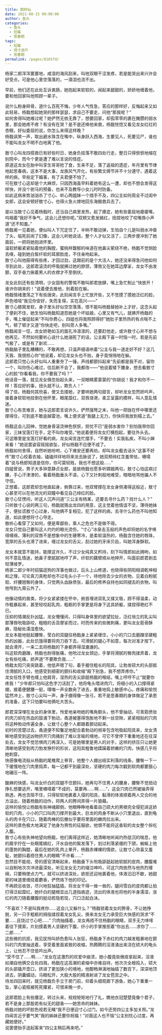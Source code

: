 ```yaml
---
title: 鹊桥仙
date: 2021-08-15 00:00:00
author: 鱼头
categories: 
  - 鱼头
  - 短篇
  - 思春期
tags: 
  - 短篇
  - 得寸进尺
  - 思春期
permalink: /pages/8165fd/
---
```


杨家二郎浑浑噩噩地，咸湿的海风刮来，叫他双眼干涩发疼，若是能哭出来兴许会好受点，可是他心里空落落的，一滴泪也流不出。

早前，他们还在此处互诉衷肠，她抱起来软软的，闻起来甜甜的，娇娇地缠着他，要和他回家叫他照顾一辈子。

<!-- more -->

说什么粉身碎骨，道什么百死不悔，少年人气性急，答应的那样好，反悔起来又如此轻易，杨戬想起她哭的那样瑟瑟，求自己不要走，问他“那我呢？”  
如何舍得叫她难过呢？她俨然无依无靠了，想要回家，却孤零零的裹在腌臜的弱水里，那会她疼不疼？有没有在哭？是不是还唤他来救，杨戬恍惚又看见龙女红红的杏眼，好似委屈的说，你怎么来得这样晚？  
杨戬讽笑一声，取出避水珠含在嘴中，纵身跃入西海，生要见人，死要见尸，谁也不能叫龙女不明不白地离了他。

敖寸心叫龙四搭救已有好些时日，她身负挂落不敢四处行走，整日只得恹恹地缩在别院中，而今个更是遭了难以言说的怪症。  
原道这龙女在胎中叫孪生哥哥抢了食，生来不足，落了返祖的遗症，年月里有节律地起思春病，这本不是大事，龙族风气开化，有些繁文缛节并不十分遵守，遇着这样的病，早些定下婚事，有了夫君便不怕了。  
可在敖寸心这却是个大麻烦，只因西海虽早料着她有这么一遭，却也不想会发得这样快，并没个驸马的预备，也来不及教导小女儿时时防备。  
如此这病来势汹汹杀了寸心、听心两姐妹一个措手不及，四公主如何周全不过闺中女郎，这会安顿好敖寸心，也得火急火燎地回东海搬救兵去了。

是以当敖寸心见着杨戬时，还当自己病里发热，起了癔症，她有些委屈地瘪瘪嘴，呜咽着“我好不争气，这会儿还想你呢。”双颊又愈发嫣红，扭捏地咬了咬嘴唇小声道“还不知羞。”  
杨戬甫一见着她，便似叫人下咒定住了，半晌不敢动弹，生怕自个儿是叫弱水冲昏了头，临死前闹了幻像，这会儿听她说话，整个人才似又活了，三两步便冲到了她面前，一把将她抱进怀里。  
温软娇躯紧紧贴着他的胸膛，蜜桃样馥郁的味道在他鼻尖萦绕不绝，杨戬不觉侧脸去嗅，碰到她白皙纤软的耳廓脸庞，不住亲吻起来。  
敖寸心叫他箍得有些疼，才回过劲，这跟前的是个大活人，她还没来得急问他如何寻到此处，这郎君滚烫的呼吸就拂过她的脖颈，薄唇又在她耳边摩挲，龙女不由发颤，双手奋力揪着男人的衣襟才不至倒伏。

龙女此刻还有些清明，少女固有的警惕不敢叫郎君放肆，嘴上急忙制止“快放开！谁许你胡来的！”说着便去推他，别着脸在躲。  
杨戬情绪激荡之下有些唐突，此刻闻言手上忙放开些，又不觉摸了摸她泛红的脸，声色喑哑“我见你安好，失而复得，实在高兴——”  
敖寸心膝窝发软，身子里头好似空空落落，恨不能叫杨戬替她补上才好，这念头起了便刹不住，她生怕叫杨戬知道怨她是个坏姑娘，心里又有气儿，就拂开杨戬的手，嘴上催促起来“不叫你费心，四姐也将我照顾得好”她肚子里热热的有点喘不上气，顿了顿才又道“你快走吧，别叫旁人多嘴。”  
杨戬闻言一怔，龙女娇艳如玉的面孔冷凛凛的，还要赶他走，或许敖寸心并不想与他再见，不然如何要听心说什么她溺死了的话，公主殿下喜一时恼一时，若是先前气极了，或是有了新欢……  
杨戬脑子里乱糟糟的，不敢再想，只温声细语哄着“公主与我一道走好不好？这几天我、我很担心你”他说着，却见龙女头也不抬，身子竟悄悄地在躲。  
这郎君只觉心头好似叫人重重夯了一锤，声线都颤抖起来“先前都是我不对，留你一个，叫你伤心难过，往后断不会了，我都改——”他说着矮下腰身，想去看敖寸心的脸“你看看我，你不要我了吗？”  
他话音一落，就见龙女倏忽抬起头来，一双眼睛雾蒙蒙的“你胡说！我才和你不一样！答应好的事，扭头就不认，欺负人！”  
得了信，杨戬何其欣喜，便又去搂她，才要哄她两句甜言，却听龙女忽然娇吟声，接着身软软地挂倒在他怀里，眼尾糜红，双唇潋滟，柔芷呈露的模样，叫人意乱情迷。  
敖寸心有苦难言，她与这郎君言说许久，俨然强弩之末，叫他一把拢在怀中哪里还撑得住，可到底不敢逾越雷池，嘴上便求道“我腿上无力，你快将我放到榻上去。”

杨戬这会儿回神，觉她身骨滚烫神色恹恹，担忧不已“是弱水害你？别怕我带你回家，三妹宝莲灯在手，定不叫你难受。”他说着便将龙女打横抱起，要往外头去。  
可这哪里是宝莲灯好看的病，龙女闻言连忙摆手，“不要去！实我私疾，不叫小婵来看！”她说罢姿容摇摇欲坠，好似杨戬不应便不成了。  
杨戬如何舍得，自然听她吩咐，心下难安还要再劝，却叫龙女截去话头“这事不好传”敖寸心绞着衣袖，磕磕绊绊地将来龙去脉说了，她双颊绯红含羞带怯，嗫嚅着“说与杨郎知道是信你，你可莫轻贱，我也不想这般……”  
四姐曾说，男子大多钟意静贞女郎，是故杨戬也愿多听嫦娥两句，敖寸心怕这病讨嫌，手心汗津津的，看着杨戬垂头不语，心下又针刺般地难受，暗暗地骂他骗人不守信。  
正想着，这郎君却忽地直起身，俯靠过来，他双臂撑在龙女身侧凑得这般近，敖寸心甚至可以在他流光的双瞳中看见自己绯红的脸。  
敖寸心怔愣间，听这人沉声问道“三公主有杨某，还要去寻什么药？找什么人？”  
只听敖寸心说的两三句，杨戬就猜出龙四的用意，这主觉着他情谊不坚，薄待她妹子，便扯谎敖寸心过身，叫他俩不复相见，犯了这样的病，去寻什么药也不叫他知道，如此便想将寸心夺走。  
敖听心看穿了又如何，便是卑鄙些，乘人之危也不是做不得。  
龙女只觉自己要叫这人灼灼的眼光烫伤，“寸心”冰泉击玉般的声色却将她的名字唤得缠绵，薄利的双唇不是想象中的生硬寒冷，是柔软温热的，杨戬含住她的唇珠，宽厚的舌头也滑了进来，缠过龙女的舌尖，刮过她的牙床贝齿，叫她浑身酥软。

龙女本就意不能持，能撑这许久，不过少女纯真又矜持，刻下叫情郎如此拥吻，如何不意乱情迷，她鼻子里腻腻地哼了声，纤软的藕臂顺从地抻开，叫面前郎君剥去轻薄绫罗。  
杨家二郎少年时招猫逗狗的浑事也做过，后头上山修道，也晓得些阴阳相调乾坤相和之理，可论真刀真枪却也不过毛头小子一个，待他除去少女的衣物，见着白粉腻软、纤腰翘臀的身体，只觉两头血脉偾张，最后的修养自持也如同褪去的衣物，叫他甩到九霄云外了。

他像动情的兽类，将少女紧紧搂在怀中，俯首埋进双乳又揉又吸，顾不得温柔，动作粗暴起来，甚至轻咬起乳肉，粗粝的手掌更是将身下这具娇躯，揉捏得艳红不已。  
压抑的情潮反扑凶猛，龙女懵懂间，只得叫身体里的欲望拉扯，泛红俏立的乳尖叫那薄唇吮吸舔咬，粗糙的舌苔摩挲而过，时而传来的些微刺痛，更叫龙女筋骨酥麻，隐秘处濡湿愈快。  
龙女本能地挺起腰臀，莹白的双腿往杨戬身上紧紧缠住，小小的穴口去磨蹭坚硬粗热的凶器，此处饥饿得要将肉刀吞下去，可滑腻的腿心不如意，每次对准才按下，就会滑开，一来二去将杨戬的下身都弄得湿漉漉的。  
叫这软肉磨蹭，杨戬也耐得胀痛，他吮过龙女颈边，手掌将滑腻的臀肉揉弄着，龙女有些吃痛，娇声道“不要欺负我……”  
杨戬太阳穴突突跳着，他低声嗯了句，着手握住粗长的阳具，让勃发硕大的头部抵住滑腻的入口，他感受到细密的颤抖和收缩“殿下别急，我不想弄疼你。”  
龙女任性手臂也缠上他肩背，湿热的舌尖舔舐杨戬的喉结，嘴上哼哼不止“就要你疼我！”少年郎只怕叫这色字刀活刮了，他将龟头喂进肉穴，将细小的入口撑得紧绷，接着便健腰一挺，噗嗤一声全数肏了进去，重重地捣上敏感中心。疼痛和愉悦猛然冲上，敖寸心尖叫一声，身子绷得像一张弓，若不是思春期的身体做足了承恩的准备，这下只怕要叫他俩吃大苦头。

郎君深深埋在龙女的身体里，怜爱地亲吻她的嘴角额头，他不曾抽动，可青筋偾张的肉刀却在热血的鼓涌下勃动，甬道被塞得饱胀地不剩一丝空隙，紧紧相贴的穴肉将这种勃动传遍全身，让敖寸心整个人都跟着颤动起来。  
初时的苦楚过去，甬道便不知餮足地配合着勃动的频率包含吮吸起阳具来，龙女清晰地感受到这凶物挤开穴肉捅到了难以言喻的境地，可它不曾停下重重地还在往深处去，龙女不觉恐惧肉刀再深入，可是她哪里是男人的对手，这样的挤压只让她更清晰地感受到肉刀勃发狰狞的形状，这阳具粗鲁地蹂躏着娇嫩的穴肉，快感几乎将她刺穿。  
快感像电流般从杨戬的尾椎爬上脊背，他整个人绷出结实利落的线条，腰臀一下一下缓慢地在穴肉里捣弄，每一记都干到最深处，坚硬的肉刀每次戳到软肉都要狠心地碾压一阵。

酸麻的快感，叫龙女纤白的双腿不住颤抖，她再勾不住男人的腰身，腰臀不觉扭动挣扎想要逃开，嘴里嗫嚅着“不成的，莫要再……啊……”，这会穴肉已然被操弄得熟透，再也含阻不住，只得软软地裹着入侵的阳具，黏滑的体液顺着两人交合的地方溢出，随着杨戬的动作，将两人的胯间弄得一片狼藉。  
这样的愉悦让杨戬有些神魂颠倒，他眼睁睁地看着自己硕大的男根完全侵犯进这娇软的穴肉，小小的穴口叫肉刀撑开到最大，巨龙的肉身不断从小穴里退出，直到龟头的肉卡在穴口，随着肉棒的后撤似乎要将里面的嫩肉拉出来。  
这样的景色极大地满足了他身为男性的征服欲，他恨不能将这香软的龙女整个拆吃入腹。  
敖寸心有些失神地望向杨戬，他们离得这样近，她清晰地听闻灼热低沉的喘息，他的眉宇拧在一处眼尾嫣红，汗水自他的鬓发落下，划过利落紧绷的下颌，蜿蜒上他的蓬勃的胸膛，最后在她的乳肉上晕开，杨戬赤裸裸的情欲，让敖寸心欣喜又羞耻，她颤抖着捂住男人的眼睛“不许看……”  
忽然目不能视，旁的感官清晰起来，杨戬垂下头吮吸舔舐起她软腻的皮肉，腰腹难以自制地次次冲进最深处，听见龙女无力的啜泣呻吟，可这穴肉依然与他热烈缠绵，只要稍使点力气，就可以挤进深处，欲拒还迎地裹着他，体液汩汩不歇，她甜密的味道里缠绕着麝香，俨然烙下他的印记。  
不再顾忌收敛，尽兴地狂抽猛插，将龙女干得一耸一耸的，腿间雪白的皮肉都让拍打得泛起糜红，她纤白的腿根显出几道指痕迹，流出的体液也将他的半身濡湿，涨红的肉刀随着腰腹的挺动若隐若现，穴口泛起白沫。

“不喜欢？不是叫我疼你……这会儿又躲什么？”杨戬锁着龙女的胯骨，不让她挣脱，另一只手粗粝的拇指揉捏着龙女乳尖，换来龙女无力承受巨大快感的哭求“不要……且饶过寸心吧……”
穴肉抽搐着，龙女再捂不住杨戬的眼睛，双手无力哆嗦着往下摸索，片刻摸着男人坚硬的下腹，纤小的手掌推拒着“你出去……求你了……二郎……”  
这些微的抗拒，我见犹怜叫娇色愈叫人张狂，杨戬身下赤红的肉刀越发粗暴地在颤抖的穴肉里抽送着，享受着里面紧致的收缩，热腾腾的淫液涌出来浇在硕大的龟头上，让他忍不住低吟出声。  
“受不住了……啊……”龙女在这激烈的欢爱中崩溃，她小腹竟些微痉挛起来，淫液如潮自他俩交合处四溅，杨戬在这高潮的紧缩中亦难自持，他次次全根捣入，硕大的头部撬开壶口，挤进了更加狭小的境地，他酣畅淋漓地抽插了数百下，深深地顶进去，阴囊蠕动，马眼松开，大股大股的精液射进了龙女苞宫之中。  
待龙四回来时，就见杨戬负手立于房门前，仰着头细观廊下游鱼，她心下重重一坠，掌心瓷瓶被死死攥紧，可恨来晚一步。

这郎君脸上有些餍足，转过头来，规规矩矩地行了礼，瞧他衣冠楚楚竟像个君子，若不是身上那股若有似无的甜香——她苦命的妹妹。  
杨戬对她的坏脸色视若无睹“我不日便迎寸心过门，如今还劳四公主多加关照。”龙四闻言近乎要气笑“我的姊妹还要你祝福！”对面这人也不恼“公主别忧心过度，再藏她便好。”  
说罢便抬手送起客来“四公主稍后再来吧。”​​​​​​​
